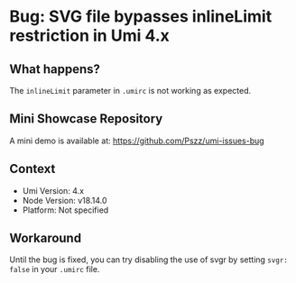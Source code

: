 # Bug: SVG file bypasses inlineLimit restriction in Umi 4.x

## What happens?

The `inlineLimit` parameter in `.umirc` is not working as expected.

## Mini Showcase Repository

A mini demo is available at: https://github.com/Pszz/umi-issues-bug

## Context

- Umi Version: 4.x
- Node Version: v18.14.0
- Platform: Not specified

## Workaround

Until the bug is fixed, you can try disabling the use of svgr by setting `svgr: false` in your `.umirc` file.
